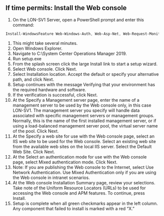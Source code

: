 ## If time permits: Install the Web console
1. On the LON-SV1 Server, open a PowerShell prompt and enter this command:
```PowerShell
Install-WindowsFeature Web-Windows-Auth, Web-Asp-Net, Web-Request-Monitor, NET-WCF-HTTP-Activation45, Web-Mgmt-Console, Web-Metabase
```
1. This might take several minutes.
1. Open Windows Explorer.
1. Navigate to C:\System Center Operations Manager 2019.
1. Run setup.exe
1. From the splash screen click the large Install link to start a setup wizard.
1. Select Web console. Click Next.
1. Select Installation location. Accept the default or specify your alternative path, and click Next.
1. Setup continues with the message Verifying that your environment has the required hardware and software.
1. If the verification is successful, click Next.
1. At the Specify a Management server page, enter the name of a management server to be used by the Web console only, in this case LON-SV1. The management server you specify will handle data associated with specific management servers or management groups. Normally, this is the name of the first installed management server, or if using a load-balanced management server pool, the virtual server name of the pool. Click Next.
1. At the Specify a web site for use with the Web console page, select an IIS web site to be used for the Web console. Select an existing web site from the available web sites on the local IIS server. Select the Default Web Site. Click Next.
1. At the Select an authentication mode for use with the Web console page, select Mixed authentication mode. Click Next.
  1. Note: If you are publishing the Web console to the Internet, select Use Network Authentication. Use Mixed Authentication only if you are using the Web console in intranet scenarios. 
1. At the Web console Installation Summary page, review your selections. Take note of the Uniform Resource Locators (URLs) to be used for accessing the Web console and APM features. To continue, press Install.
1. Setup is complete when all green checkmarks appear in the left column. Any component that failed to install is marked with a red “X.” 
